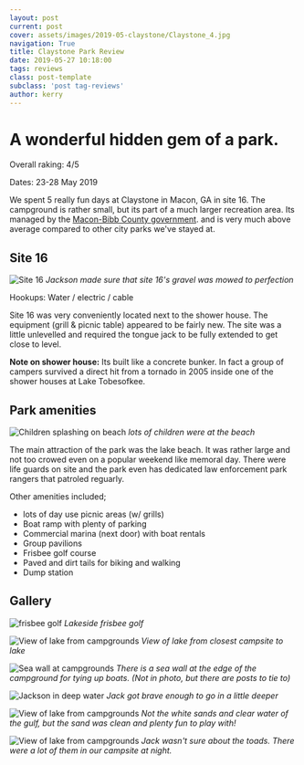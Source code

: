 ```yaml
---
layout: post
current: post
cover: assets/images/2019-05-claystone/Claystone_4.jpg
navigation: True
title: Claystone Park Review
date: 2019-05-27 10:18:00
tags: reviews
class: post-template
subclass: 'post tag-reviews'
author: kerry
---
```


# A wonderful hidden gem of a park. 

Overall raking: 4/5 

Dates: 23-28 May 2019

We spent 5 really fun days at Claystone in Macon, GA in site 16. The campground is rather small, but its part of a much larger recreation area. Its managed by the [Macon-Bibb County government]( http://laketobo.maconbibb.us/camping/ "Lake Tobo Website"). and is very much above average compared to other city parks we've stayed at.


## Site 16
![Site 16](/assets/images/2019-05-claystone/Claystone_5.jpg)
_Jackson made sure that site 16's gravel was mowed to perfection_

Hookups: Water / electric / cable

Site 16 was very conveniently located next to the shower house. The equipment (grill & picnic table) appeared to be fairly new. The site was a little unlevelled and required the tongue jack to be fully extended to get close to level. 

__Note on shower house:__ Its built like a concrete bunker. In fact a group of campers survived a direct hit from a tornado in 2005 inside one of the shower houses at Lake Tobesofkee. 


## Park amenities 
![Children splashing on beach](/assets/images/2019-05-claystone/Claystone_3.jpg)
_lots of children were at the beach_

 The main attraction of the park was the lake beach. It was rather large and not too crowed even on a popular weekend like memoral day. There were life guards on site and the park even has dedicated law enforcement park rangers that patroled reguarly. 
 
 Other amenities included;
  - lots of day use picnic areas (w/ grills) 
  - Boat ramp with plenty of parking
  - Commercial marina (next door) with boat rentals 
  - Group pavilions 
  - Frisbee golf course
  - Paved and dirt tails for biking and walking
  - Dump station


## Gallery

![frisbee golf](/assets/images/2019-05-claystone/Claystone_13.jpg)
_Lakeside frisbee golf_

![View of lake from campgrounds](/assets/images/2019-05-claystone/Claystone_16.jpg)
_View of lake from closest campsite to lake_

![Sea wall at campgrounds](/assets/images/2019-05-claystone/Claystone_9.jpg)
_There is a sea wall at the edge of the campground for tying up boats. (Not in photo, but there are posts to tie to)_

![Jackson in deep water](/assets/images/2019-05-claystone/Claystone_1.jpg)
_Jack got brave enough to go in a little deeper_

![View of lake from campgrounds](/assets/images/2019-05-claystone/Claystone_2.jpg)
_Not the white sands and clear water of the gulf, but the sand was clean and plenty fun to play with!_

![View of lake from campgrounds](/assets/images/2019-05-claystone/Claystone_17.jpg)
_Jack wasn't sure about the toads. There were a lot of them in our campsite at night._
